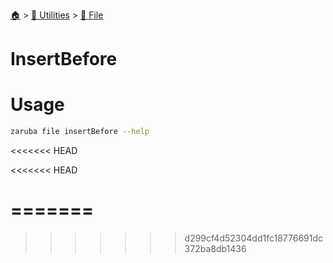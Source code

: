<!--startTocHeader-->
[🏠](../../README.md) > [🔧 Utilities](../README.md) > [📁 File](README.md)
# InsertBefore
<!--endTocHeader-->

# Usage


```bash
zaruba file insertBefore --help
```

<<<<<<< HEAD

<!--startTocSubtopic-->
<<<<<<< HEAD

=======
=======
<!--startTocSubtopic-->
>>>>>>> d299cf4d52304dd1fc18776691dc372ba8db1436
<!--endTocSubtopic-->